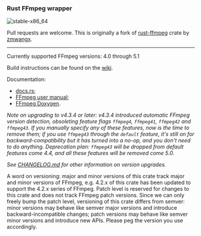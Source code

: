 ### Rust FFmpeg wrapper

![stable-x86_64](https://github.com/flavioroth/ffmpeg-rs/actions/workflows/build.yml/badge.svg?branch=master)

Pull requests are welcome. This is originally a fork of [rust-ffmpeg](https://github.com/zmwangx/rust-ffmpeg) crate by [zmwangx](https://github.com/zmwangx/rust-ffmpeg).

--------------------

Currently supported FFmpeg versions: 4.0 through 5.1

Build instructions can be found on the [wiki](https://github.com/flavioroth/rust-ffmpeg/wiki/Notes-on-building).

Documentation:
- [docs.rs](https://docs.rs/ffmpeg-rs/);
- [FFmpeg user manual](https://ffmpeg.org/ffmpeg-all.html);
- [FFmpeg Doxygen](https://ffmpeg.org/doxygen/trunk/).

*Note on upgrading to v4.3.4 or later: v4.3.4 introduced automatic FFmpeg version detection, obsoleting feature flags `ffmpeg4`, `ffmpeg41`, `ffmpeg42` and `ffmpeg43`. If you manually specify any of these features, now is the time to remove them; if you use `ffmpeg43` through the `default` feature, it's still on for backward-compatibility but it has turned into a no-op, and you don't need to do anything. Deprecation plan: `ffmpeg43` will be dropped from default features come 4.4, and all these features will be removed come 5.0.*

*See [CHANGELOG.md](CHANGELOG.md) for other information on version upgrades.*

A word on versioning: major and minor versions of this crate track major and minor versions of FFmpeg, e.g. 4.2.x of this crate has been updated to support the 4.2.x series of FFmpeg. Patch level is reserved for changes to this crate and does not track FFmpeg patch versions. Since we can only freely bump the patch level, versioning of this crate differs from semver: minor versions may behave like semver major versions and introduce backward-incompatible changes; patch versions may behave like semver minor versions and introduce new APIs. Please peg the version you use accordingly.


